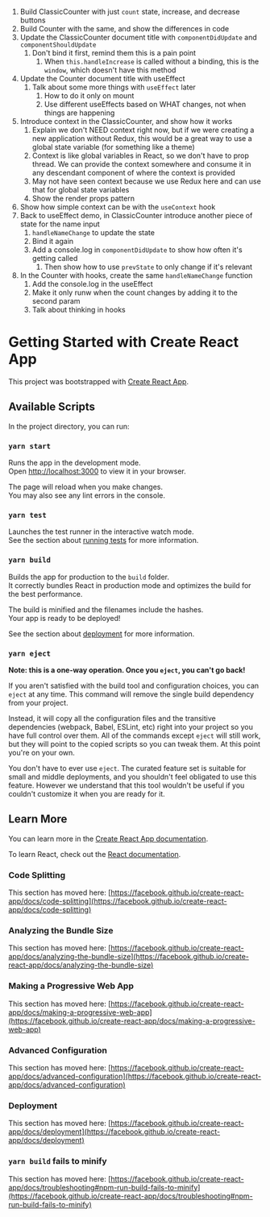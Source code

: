 1. Build ClassicCounter with just `count` state, increase, and decrease buttons
2. Build Counter with the same, and show the differences in code
3. Update the ClassicCounter document title with `componentDidUpdate` and `componentShouldUpdate`
   1. Don't bind it first, remind them this is a pain point
      1. When `this.handleIncrease` is called without a binding, this is the `window`, which doesn't have this method
4. Update the Counter document title with useEffect
   1. Talk about some more things with `useEffect` later
      1. How to do it only on mount
      2. Use different useEffects based on WHAT changes, not when things are happening
5. Introduce context in the ClassicCounter, and show how it works
   1. Explain we don't NEED context right now, but if we were creating a new application without Redux, this would be a great way to use a global state variable (for something like a theme)
   1. Context is like global variables in React, so we don't have to prop thread. We can provide the context somewhere and consume it in any descendant component of where the context is provided
   1. May not have seen context because we use Redux here and can use that for global state variables
   1. Show the render props pattern
6. Show how simple context can be with the `useContext` hook
7. Back to useEffect demo, in ClassicCounter introduce another piece of state for the name input
   1. `handleNameChange` to update the state
   2. Bind it again
   3. Add a console.log in `componentDidUpdate` to show how often it's getting called
      1. Then show how to use `prevState` to only change if it's relevant
8. In the Counter with hooks, create the same `handleNameChange` function
   1. Add the console.log in the useEffect
   2. Make it only runw when the count changes by adding it to the second param
   3. Talk about thinking in hooks

# Getting Started with Create React App

This project was bootstrapped with [Create React App](https://github.com/facebook/create-react-app).

## Available Scripts

In the project directory, you can run:

### `yarn start`

Runs the app in the development mode.\
Open [http://localhost:3000](http://localhost:3000) to view it in your browser.

The page will reload when you make changes.\
You may also see any lint errors in the console.

### `yarn test`

Launches the test runner in the interactive watch mode.\
See the section about [running tests](https://facebook.github.io/create-react-app/docs/running-tests) for more information.

### `yarn build`

Builds the app for production to the `build` folder.\
It correctly bundles React in production mode and optimizes the build for the best performance.

The build is minified and the filenames include the hashes.\
Your app is ready to be deployed!

See the section about [deployment](https://facebook.github.io/create-react-app/docs/deployment) for more information.

### `yarn eject`

**Note: this is a one-way operation. Once you `eject`, you can't go back!**

If you aren't satisfied with the build tool and configuration choices, you can `eject` at any time. This command will remove the single build dependency from your project.

Instead, it will copy all the configuration files and the transitive dependencies (webpack, Babel, ESLint, etc) right into your project so you have full control over them. All of the commands except `eject` will still work, but they will point to the copied scripts so you can tweak them. At this point you're on your own.

You don't have to ever use `eject`. The curated feature set is suitable for small and middle deployments, and you shouldn't feel obligated to use this feature. However we understand that this tool wouldn't be useful if you couldn't customize it when you are ready for it.

## Learn More

You can learn more in the [Create React App documentation](https://facebook.github.io/create-react-app/docs/getting-started).

To learn React, check out the [React documentation](https://reactjs.org/).

### Code Splitting

This section has moved here: [https://facebook.github.io/create-react-app/docs/code-splitting](https://facebook.github.io/create-react-app/docs/code-splitting)

### Analyzing the Bundle Size

This section has moved here: [https://facebook.github.io/create-react-app/docs/analyzing-the-bundle-size](https://facebook.github.io/create-react-app/docs/analyzing-the-bundle-size)

### Making a Progressive Web App

This section has moved here: [https://facebook.github.io/create-react-app/docs/making-a-progressive-web-app](https://facebook.github.io/create-react-app/docs/making-a-progressive-web-app)

### Advanced Configuration

This section has moved here: [https://facebook.github.io/create-react-app/docs/advanced-configuration](https://facebook.github.io/create-react-app/docs/advanced-configuration)

### Deployment

This section has moved here: [https://facebook.github.io/create-react-app/docs/deployment](https://facebook.github.io/create-react-app/docs/deployment)

### `yarn build` fails to minify

This section has moved here: [https://facebook.github.io/create-react-app/docs/troubleshooting#npm-run-build-fails-to-minify](https://facebook.github.io/create-react-app/docs/troubleshooting#npm-run-build-fails-to-minify)
